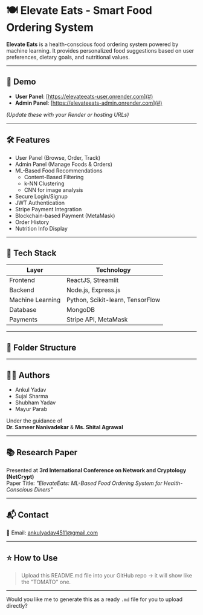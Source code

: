 # 🍽️ Elevate Eats - Smart Food Ordering System

**Elevate Eats** is a health-conscious food ordering system powered by machine learning. It provides personalized food suggestions based on user preferences, dietary goals, and nutritional values.

---

## 🔗 Demo

- **User Panel**: [https://elevateeats-user.onrender.com](#)
- **Admin Panel**: [https://elevateeats-admin.onrender.com](#)

*(Update these with your Render or hosting URLs)*

---

## 🛠️ Features

- User Panel (Browse, Order, Track)
- Admin Panel (Manage Foods & Orders)
- ML-Based Food Recommendations
  - Content-Based Filtering
  - k-NN Clustering
  - CNN for image analysis
- Secure Login/Signup
- JWT Authentication
- Stripe Payment Integration
- Blockchain-based Payment (MetaMask)
- Order History
- Nutrition Info Display

---

## 🧰 Tech Stack

| Layer        | Technology             |
|--------------|-------------------------|
| Frontend     | ReactJS, Streamlit      |
| Backend      | Node.js, Express.js     |
| Machine Learning | Python, Scikit-learn, TensorFlow |
| Database     | MongoDB                 |
| Payments     | Stripe API, MetaMask    |

---

## 📁 Folder Structure


---

## 👨‍💻 Authors

- Ankul Yadav
- Sujal Sharma
- Shubham Yadav
- Mayur Parab

Under the guidance of  
**Dr. Sameer Nanivadekar** & **Ms. Shital Agrawal**

---

## 📚 Research Paper

Presented at **3rd International Conference on Network and Cryptology (NetCrypt)**  
Paper Title: *"ElevateEats: ML-Based Food Ordering System for Health-Conscious Diners"*

---

## 📬 Contact

📧 Email: ankulyadav4511@gmail.com

---

## ⭐ How to Use

> Upload this README.md file into your GitHub repo → it will show like the "TOMATO" one.

---

Would you like me to generate this as a ready `.md` file for you to upload directly?

